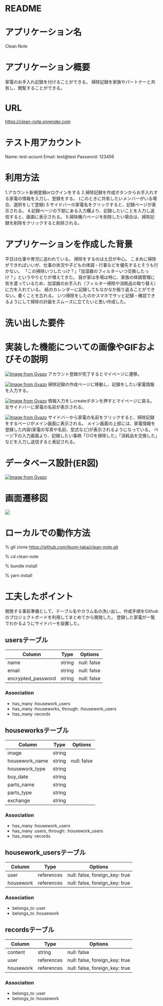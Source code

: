 # README
# アプリケーション名
Clean Note

# アプリケーション概要
家電のお手入れ記録を付けることができる。
掃除記録を家族やパートナーと共有し、閲覧することができる。

# URL
https://clean-note.onrender.com

# テスト用アカウント
Name: test-acount
Email: test@test
Password: 123456

# 利用方法
1.アカウント新規登録orログインをする
2.掃除記録を作成ボタンからお手入れする家電の情報を入力し、登録をする。
(このときに共有したいメンバーがいる場合、選択をして登録)
3.サイドバーの家電名をクリックすると、記録ページが表示される。
4.記録ページの下部にある入力欄より、記録したいことを入力し送信すると、画面に表示される。
5.掃除機六ページを削除したい場合は、掃除記録を削除をクリックすると削除される。

# アプリケーションを作成した背景
平日は仕事や育児に追われている。
掃除をするのは土日が中心。
こまめに掃除ができればいいが、仕事の状況や子どもの体調・行事などを優先するとそうも行かない。
「この掃除いつしたっけ？」「加湿器のフィルターいつ交換したっけ？」というやりとりが増えてきた。
我が家は冬場は特に、家族の体調管理に気を遣っているため、加湿器のお手入れ（フィルター掃除や消耗品の取り替え）に力を入れている。
紙のカレンダーに記録してもなかなか振り返ることができない。書くことを忘れる。
いつ掃除をしたのかスマホでサッと記録・確認できるようにして掃除の計画をスムーズに立てたいと思い作成した。

# 洗い出した要件


# 実装した機能についての画像やGIFおよびその説明
[![Image from Gyazo](https://i.gyazo.com/557766263d43befe816b33b8a57e5495.png)](https://gyazo.com/557766263d43befe816b33b8a57e5495)
アカウント登録が完了するとマイページに遷移。

[![Image from Gyazo](https://i.gyazo.com/9b0ca4942ad84d9114b9cbdd9eab332f.gif)](https://gyazo.com/9b0ca4942ad84d9114b9cbdd9eab332f)
掃除記録の作成ページに移動し、記録をしたい家電情報を入力する。

[![Image from Gyazo](https://i.gyazo.com/9d1a5ab2d193dfc7a620edca0c357977.gif)](https://gyazo.com/9d1a5ab2d193dfc7a620edca0c357977)
情報入力をしcreateボタンを押すとマイページに戻る。左サイドバーに家電の名前が表示される。

[![Image from Gyazo](https://i.gyazo.com/0e05fb435a09972f8f3ab27e92b7f67f.gif)](https://gyazo.com/0e05fb435a09972f8f3ab27e92b7f67f)
サイドバーから家電の名前をクリックすると、掃除記録をするページがメイン画面に表示される。
メイン画面の上部には、家電情報を登録した内容(家電の写真や名前、型式など)が表示されるようになっている。
ページ下の入力画面より、記録したい事柄「○○を掃除した」「消耗品を交換した」などを入力し送信すると表記される。

# データベース設計(ER図)
[![Image from Gyazo](https://i.gyazo.com/f671cc39c379f89cdf9680b9bcc1485e.png)](https://gyazo.com/f671cc39c379f89cdf9680b9bcc1485e)

# 画面遷移図
[![](https://mermaid.ink/img/pako:eNqrVkrOT0lVslJKL0osyFAIcYnJUwACx-jHzWsfN2143LTkcfNmfRhn0eOmZY-bO_SfTdvwYln_85m7X_Zsetw863HznsdNO2IVdHXtnIAaOx43Nz9uno6QgJiJVUrBBqjJGSizDCywDUg-377i5ew24nW7RD_ra345c8mLFTOAznmyd86zjgnE63ZF0f2sa-rzFfsRSpR0lHJTi3ITM1OAQVQNMitGqSQjNTc1RskKyExJTUsszSmJUYrJqwUqTSwtyQ-uzEtWsiopKk3VUSotSEksSXXJTAQGbi5MMDUlsyS_yBcS6uDArwUAfSHDbw?type=png)](https://mermaid.live/edit#pako:eNqrVkrOT0lVslJKL0osyFAIcYnJUwACx-jHzWsfN2143LTkcfNmfRhn0eOmZY-bO_SfTdvwYln_85m7X_Zsetw863HznsdNO2IVdHXtnIAaOx43Nz9uno6QgJiJVUrBBqjJGSizDCywDUg-377i5ew24nW7RD_ra345c8mLFTOAznmyd86zjgnE63ZF0f2sa-rzFfsRSpR0lHJTi3ITM1OAQVQNMitGqSQjNTc1RskKyExJTUsszSmJUYrJqwUqTSwtyQ-uzEtWsiopKk3VUSotSEksSXXJTAQGbi5MMDUlsyS_yBcS6uDArwUAfSHDbw)

# ローカルでの動作方法
% git clone https://github.com/ikumi-taka/clean-note.git

% cd clean-note

% bundle install

% yarn install

# 工夫したポイント
開発する事前準備として、テーブル名やカラム名の洗い出し、作成手順をGithubのプロジェクトボードを利用してまとめてから開発した。
登録した家電が一覧でわかるようにサイドバーを設置した。

## usersテーブル

| Column             | Type   | Options     |
|--------------------|--------|-------------|
| name               | string | null: false |
| email              | string | null: false |
| encrypted_password | string | null: false |



### Association
- has_many :housework_users
- has_many :houseworks, through: :housework_users
- has_many :records


## houseworksテーブル

| Column         | Type   | Options     |
|----------------|--------|-------------|
| image          | string |             |
| housework_name | string | null: false |
| housework_type | string |             |
| buy_date       | string |             |
| parts_name     | string |             |
| parts_type     | string |             |
| exchange       | string |             |

### Association
- has_many :housework_users
- has_many :users, through: :housework_users
- has_many :records


## housework_usersテーブル

| Column    | Type       | Options                        |
|-----------|------------|--------------------------------|
| user      | references | null: false, foreign_key: true |
| housework | references | null: false, foreign_key: true |


### Association
- belongs_to :user
- belongs_to :housework

## recordsテーブル

| Column    | Type       | Options                        |
|-----------|------------|--------------------------------|
| content   | string     | null: false                    |
| user      | references | null: false, foreign_key: true |
| housework | references | null: false, foreign_key: true |



### Association
- belongs_to :user
- belongs_to :housework